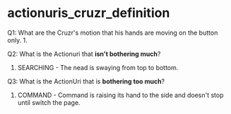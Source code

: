 # actionuris_cruzr_definition

Q1: What are the Cruzr's motion that his hands are moving on the button only.
1. 


Q2: What is the Actionuri that **isn't bothering much**?
1. SEARCHING - The nead is swaying from top to bottom.

Q3: What is the ActionUri that is **bothering too much**?
1. COMMAND - Command is raising its hand to the side and doesn't stop until switch the page.
